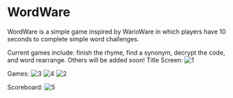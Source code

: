 # WordWare
WordWare is a simple game inspired by WarioWare in which players have 10 seconds to complete simple word challenges.

Current games include: finish the rhyme, find a synonym, decrypt the code, and word rearrange. Others will be added soon!
Title Screen:
![1](https://user-images.githubusercontent.com/124653793/217258905-22e6b3e9-934c-4b7d-89a0-9dfdff4d5237.png)

Games:
![3](https://user-images.githubusercontent.com/124653793/217258898-cd761626-a169-438f-8ca7-fcc3724cfe86.png)
![4](https://user-images.githubusercontent.com/124653793/217258901-98d5abfc-ba69-477a-afbc-6dec3f265a15.png)
![2](https://user-images.githubusercontent.com/124653793/217258909-0b04e28e-788b-4dcc-91a2-19de325eb30f.png)

Scoreboard:
![5](https://user-images.githubusercontent.com/124653793/217258902-41c263d4-cdbc-42e2-9f8b-4e9463b2057b.png)
